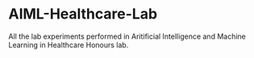 # AIML-Healthcare-Lab
All the lab experiments performed in Aritificial Intelligence and Machine Learning in Healthcare Honours lab.
